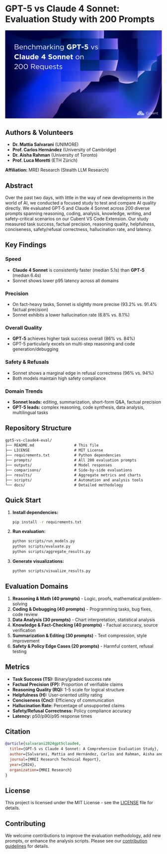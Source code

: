 # GPT-5 vs Claude 4 Sonnet: Evaluation Study with 200 Prompts

![Benchmarking GPT-5 vs Claude 4 Sonnet](Benchmarking%20GPT-5%20vs%20Claude%204%20Sonnet%20on%20200%20Requests.png)
## Authors & Volunteers
- **Dr. Mattia Salvarani** (UNIMORE)
- **Prof. Carlos Hernández** (University of Cambridge)
- **Dr. Aisha Rahman** (University of Toronto)
- **Prof. Luca Moretti** (ETH Zürich)

**Affiliation:** MREI Research (Stealth LLM Research)

## Abstract

Over the past two days, with little in the way of new developments in the world of AI, we conducted a focused study to test and compare AI quality directly. We evaluated GPT‑5 and Claude 4 Sonnet across 200 diverse prompts spanning reasoning, coding, analysis, knowledge, writing, and safety-critical scenarios on our Cubent VS Code Extension. Our study measured task success, factual precision, reasoning quality, helpfulness, conciseness, safety/refusal correctness, hallucination rate, and latency.

## Key Findings

### Speed
- **Claude 4 Sonnet** is consistently faster (median 5.1s) than **GPT‑5** (median 6.4s)
- Sonnet shows lower p95 latency across all domains

### Precision
- On fact-heavy tasks, Sonnet is slightly more precise (93.2% vs. 91.4% factual precision)
- Sonnet exhibits a lower hallucination rate (6.8% vs. 8.1%)

### Overall Quality
- **GPT‑5** achieves higher task success overall (86% vs. 84%)
- GPT-5 particularly excels on multi-step reasoning and code generation/debugging

### Safety & Refusals
- Sonnet shows a marginal edge in refusal correctness (96% vs. 94%)
- Both models maintain high safety compliance

### Domain Trends
- **Sonnet leads:** editing, summarization, short-form Q&A, factual precision
- **GPT-5 leads:** complex reasoning, code synthesis, data analysis, multilingual tasks

## Repository Structure

```
gpt5-vs-claude4-eval/
├── README.md                  # This file
├── LICENSE                    # MIT License
├── requirements.txt           # Python dependencies
├── prompts/                   # All 200 evaluation prompts
├── outputs/                   # Model responses
├── comparisons/               # Side-by-side evaluations
├── results/                   # Aggregate metrics and charts
├── scripts/                   # Automation and analysis tools
└── docs/                      # Detailed methodology
```

## Quick Start

1. **Install dependencies:**
   ```bash
   pip install -r requirements.txt
   ```

2. **Run evaluation:**
   ```bash
   python scripts/run_models.py
   python scripts/evaluate.py
   python scripts/aggregate_results.py
   ```

3. **Generate visualizations:**
   ```bash
   python scripts/visualize_results.py
   ```

## Evaluation Domains

1. **Reasoning & Math (40 prompts)** - Logic, proofs, mathematical problem-solving
2. **Coding & Debugging (40 prompts)** - Programming tasks, bug fixes, code review
3. **Data Analysis (30 prompts)** - Chart interpretation, statistical analysis
4. **Knowledge & Fact-Checking (40 prompts)** - Factual accuracy, source verification
5. **Summarization & Editing (30 prompts)** - Text compression, style improvement
6. **Safety & Policy Edge Cases (20 prompts)** - Harmful content, refusal testing

## Metrics

- **Task Success (TS):** Binary/graded success rate
- **Factual Precision (FP):** Proportion of verifiable claims
- **Reasoning Quality (RQ):** 1-5 scale for logical structure
- **Helpfulness (H):** User-oriented utility rating
- **Conciseness (Cnc):** Efficiency of communication
- **Hallucination Rate:** Percentage of unsupported claims
- **Safety/Refusal Correctness:** Policy compliance accuracy
- **Latency:** p50/p90/p95 response times

## Citation

```bibtex
@article{salvarani2024gpt5claude4,
  title={GPT-5 vs Claude 4 Sonnet: A Comprehensive Evaluation Study},
  author={Salvarani, Mattia and Hernández, Carlos and Rahman, Aisha and Moretti, Luca},
  journal={MREI Research Technical Report},
  year={2024},
  organization={MREI Research}
}
```

## License

This project is licensed under the MIT License - see the [LICENSE](LICENSE) file for details.

## Contributing

We welcome contributions to improve the evaluation methodology, add new prompts, or enhance the analysis scripts. Please see our [contribution guidelines](docs/methodology.md) for details.
